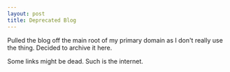 ```yaml
---
layout: post
title: Deprecated Blog
---
```

Pulled the blog off the main root of my primary domain as I don't really
use the thing.  Decided to archive it here.

Some links might be dead.  Such is the internet.
